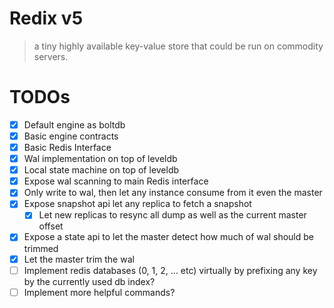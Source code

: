 Redix v5
========
> a tiny highly available key-value store that could be run on commodity servers.

TODOs
======
- [x] Default engine as boltdb
- [x] Basic engine contracts
- [x] Basic Redis Interface
- [x] Wal implementation on top of leveldb
- [x] Local state machine on top of leveldb
- [x] Expose wal scanning to main Redis interface
- [x] Only write to wal, then let any instance consume from it even the master
- [x] Expose snapshot api let any replica to fetch a snapshot
    - [x] Let new replicas to resync all dump as well as the current master offset
- [x] Expose a state api to let the master detect how much of wal should be trimmed
- [x] Let the master trim the wal
- [ ] Implement redis databases (0, 1, 2, ... etc) virtually by prefixing any key by the currently used db index?
- [ ] Implement more helpful commands?
